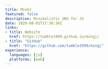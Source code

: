 ```yaml
---
title: MinGJ
featured: false
description: Minimalistic GNU for JS
date: 2020-08-01T17:38:36Z
links:
- title: Website
  href: https://tumble1999.github.io/mingj/
- title: "GitHub"
  href: "https://github.com/tumble1999/mingj"
experience:
  languages: [js]
  platforms: [web]
---
```

